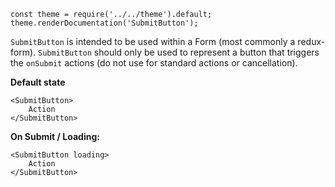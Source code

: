 ```
const theme = require('../../theme').default;
theme.renderDocumentation('SubmitButton');
```

`SubmitButton` is intended to be used within a Form (most commonly a redux-form). `SubmitButton` should only be used to represent a button that triggers the `onSubmit` actions (do not use for standard actions or cancellation).


**Default state**
```
<SubmitButton>
    Action
</SubmitButton>
```

**On Submit / Loading:**
```
<SubmitButton loading>
    Action
</SubmitButton>
```

